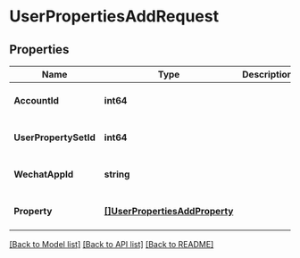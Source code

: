 # UserPropertiesAddRequest

## Properties
Name | Type | Description | Notes
------------ | ------------- | ------------- | -------------
**AccountId** | **int64** |  | [optional] [default to null]
**UserPropertySetId** | **int64** |  | [optional] [default to null]
**WechatAppId** | **string** |  | [optional] [default to null]
**Property** | [**[]UserPropertiesAddProperty**](UserPropertiesAddProperty.md) |  | [optional] [default to null]

[[Back to Model list]](../README.md#documentation-for-models) [[Back to API list]](../README.md#documentation-for-api-endpoints) [[Back to README]](../README.md)


